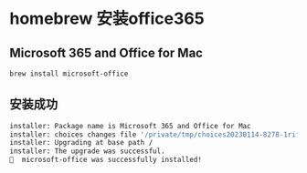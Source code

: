 # homebrew 安装office365

## Microsoft 365 and Office for Mac

```sh
brew install microsoft-office
```

## 安装成功

```sh
installer: Package name is Microsoft 365 and Office for Mac
installer: choices changes file '/private/tmp/choices20230114-8278-1rif3af.xml' applied
installer: Upgrading at base path /
installer: The upgrade was successful.
🍺  microsoft-office was successfully installed!
```
